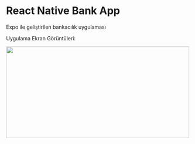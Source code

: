 # React Native Bank App
Expo ile geliştirilen bankacılık uygulaması

Uygulama Ekran Görüntüleri:

<a href="https://i.imgyukle.com/2019/12/13/RUvw0t.gif"><img src="https://i.imgyukle.com/2019/12/13/RUvw0t.gif" width=500 height="250"></a>
